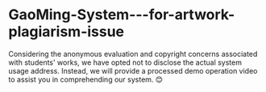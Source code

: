 # GaoMing-System---for-artwork-plagiarism-issue

Considering the anonymous evaluation and copyright concerns associated with students' works, we have opted not to disclose the actual system usage address. Instead, we will provide a processed demo operation video to assist you in comprehending our system. 😊
